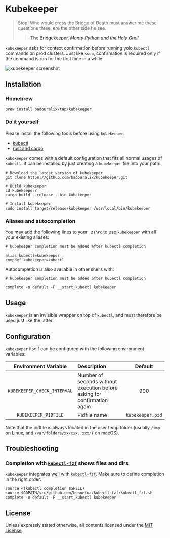 # Kubekeeper

> Stop! Who would cross the Bridge of Death must answer me these questions three, ere the other side he see.
>
>> [The Bridgekeeper, _Monty Python and the Holy Grail_](https://www.youtube.com/watch?v=pWS8Mg-JWSg)

`kubekeeper` asks for context confirmation before running yolo `kubectl` commands on prod clusters. Just like `sudo`,
confirmation is required only if the command is run for the first time in a while.

![kubekeeper screenshot](https://user-images.githubusercontent.com/19719047/167436060-6def5cf8-5233-464f-9330-bb17271b3b67.png)

## Installation

### Homebrew

```bash
brew install badouralix/tap/kubekeeper
```

### Do it yourself

Please install the following tools before using `kubekeeper`:

- [kubectl](https://kubernetes.io/docs/tasks/tools/install-kubectl/)
- [rust and cargo](https://doc.rust-lang.org/cargo/getting-started/installation.html)

`kubekeeper` comes with a default configuration that fits all normal usages of `kubectl`. It can be installed by just
creating a `kubekeeper` file into your path:

```shell
# Download the latest version of kubekeeper
git clone https://github.com/badouralix/kubekeeper.git

# Build kubekeeper
cd kubekeeper/
cargo build --release --bin kubekeeper

# Install kubekeeper
sudo install target/release/kubekeeper /usr/local/bin/kubekeeper
```

### Aliases and autocompletion

You may add the following lines to your `.zshrc` to use `kubekeeper` with all your existing aliases:

```shell
# kubekeeper completion must be added after kubectl completion

alias kubectl=kubekeeper
compdef kubekeeper=kubectl
```

Autocompletion is also available in other shells with:

```shell
# kubekeeper completion must be added after kubectl completion

complete -o default -F __start_kubectl kubekeeper
```

## Usage

`kubekeeper` is an invisible wrapper on top of `kubectl`, and must therefore be used just like the latter.

## Configuration

`kubekeeper` itself can be configured with the following environment variables:

|    Environment Variable     | Description                                                              |     Default      |
| :-------------------------: | :----------------------------------------------------------------------- | :--------------: |
| `KUBEKEEPER_CHECK_INTERVAL` | Number of seconds without execution before asking for confirmation again |       900        |
|    `KUBEKEEPER_PIDFILE`     | Pidfile name                                                             | `kubekeeper.pid` |

Note that the pidfile is always located in the user temp folder (usually `/tmp` on Linux, and
`/var/folders/xx/xxx..xxx/T` on macOS).

## Troubleshooting

### Completion with [`kubectl-fzf`](https://github.com/bonnefoa/kubectl-fzf) shows files and dirs

`kubekeeper` integrates well with [`kubectl-fzf`](https://github.com/bonnefoa/kubectl-fzf). Make sure to define
completion in the right order:

```shell
source <(kubectl completion $SHELL)
source $GOPATH/src/github.com/bonnefoa/kubectl-fzf/kubectl_fzf.sh
complete -o default -F __start_kubectl kubekeeper
```

## License

Unless expressly stated otherwise, all contents licensed under the [MIT License](LICENSE).
